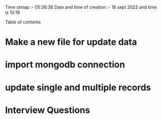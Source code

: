 Time stmap :- 05:26:36
Date and time of creation :- 16 sept 2022 and time is 10:16

Table of contents

# Make a new file for update data
# import mongodb connection
# update single and multiple records
# Interview Questions